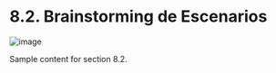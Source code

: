 # 8.2. Brainstorming de Escenarios

![image](https://drive.google.com/uc?export=view&id=1vJOovOZsiI16S8CdtQeXdkqAfKEVH8Fr)

Sample content for section 8.2.
